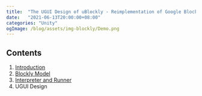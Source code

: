 ```yaml
---
title:  "The UGUI Design of uBlockly - Reimplementation of Google Blockly in Unity"
date:   "2021-06-13T20:00:00+08:00"
categories: "Unity"
ogImage: /blog/assets/img-blockly/Demo.png
---
```




## Contents

1. [Introduction]({%POST_URL%}/2021-6-10-ublockly-introduction)
2. [Blockly Model]({%POST_URL%}/2021-6-11-ublockly-model)
3. [Interpreter and Runner]({%POST_URL%}/2021-6-12-ublockly-interpreter-runner)
4. UGUI Design

<br>


